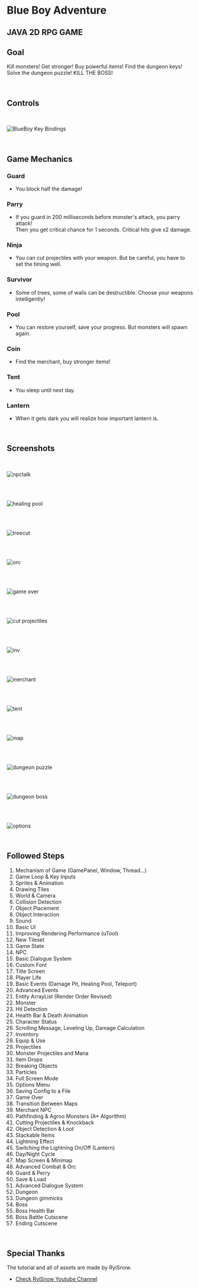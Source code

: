 # Blue Boy Adventure
## JAVA 2D RPG  GAME 

## Goal
Kill monsters! Get stronger! Buy powerful items! Find the dungeon keys! Solve the dungeon puzzle! KILL THE BOSS!

</br > 

## Controls

</br > 

![BlueBoy Key Bindings](https://user-images.githubusercontent.com/72252419/210120664-1d54d2c5-d4eb-4892-8b67-d9acfd206113.jpg)

</br > 

## Game Mechanics

<h3> Guard </h3>

* You block half the damage!
 
<h3> Parry </h3>    

* If you guard in 200 milliseconds before monster's attack, you parry attack!</br > 
Then you get critical chance for 1 seconds. Critical hits give x2 damage.

<h3> Ninja </h3>   

* You can cut projectiles with your weapon. But be careful, you have to set the timing well.
  
<h3> Survivor </h3> 

*  Some of trees, some of walls can be destructible. Choose your weapons intelligently!

<h3> Pool </h3>  

*  You can restore yourself, save your progress. But monsters will spawn again.
  
<h3> Coin </h3>  

* Find the merchant, buy stronger items!

<h3> Tent </h3>   

* You sleep until next day.
 
<h3> Lantern </h3>  

*  When it gets dark you will realize how important lantern is.

</br > 

## Screenshots

</br > 

![npctalk](https://user-images.githubusercontent.com/72252419/210121262-8d547a5a-8d35-4751-b01d-a8096f382086.png)

</br > </br > 

![healing pool](https://user-images.githubusercontent.com/72252419/210121379-8e4f7b78-bcbb-4d1a-a3f6-13b26e62e873.png)

</br > </br >

![treecut](https://user-images.githubusercontent.com/72252419/210121247-cbbeb4d3-bf36-4fc5-bfed-ce88491d1e52.png)

</br > </br >

![orc](https://user-images.githubusercontent.com/72252419/210121255-b8bb8287-c225-4b18-b6ae-1bc46ad3a103.png)

</br > </br >

![game over](https://user-images.githubusercontent.com/72252419/210121407-db1f1245-fe92-4a05-95ce-97dffe591342.png)

</br > </br >

![cut projectiles](https://user-images.githubusercontent.com/72252419/210121289-e289bb7f-9e30-442d-a1f1-6371d4c35597.png)

</br > </br >

![inv](https://user-images.githubusercontent.com/72252419/210121272-24ceb1ef-c152-4728-954f-423d0a98800b.png)

</br > </br >

![merchant](https://user-images.githubusercontent.com/72252419/210121279-60c27944-58ff-4adb-8d87-cfdce1f6e8f3.png)

</br > </br >

![tent](https://user-images.githubusercontent.com/72252419/210121374-7d5f8b91-0469-4605-9853-28292df23a3c.png)

</br > </br >

![map](https://user-images.githubusercontent.com/72252419/210121371-24a8c3fa-6914-466f-8efe-9b11c0828574.png)

</br > </br >

![dungeon puzzle](https://user-images.githubusercontent.com/72252419/210121392-4b9afc95-dd2d-4cca-ac19-b61a814810ca.png)

</br > </br >

![dungeon boss](https://user-images.githubusercontent.com/72252419/210121394-e461ea1d-1e73-446a-91cc-5363a58cfa0a.png)

</br > </br >

![options](https://user-images.githubusercontent.com/72252419/210121413-2bbcaa74-2130-48ca-9861-9ac969838c8f.png)

</br >

## Followed Steps
1.  Mechanism of Game (GamePanel, Window, Thread...)
2.  Game Loop & Key Inputs
3.  Sprites & Animation
4.  Drawing Tiles
5.  World & Camera
6.  Collision Detection
7.  Object Placement
8.  Object Interaction
9.  Sound
10. Basic UI
11. Improving Rendering Performance (uTool)
12. New Tileset
13. Game State
14. NPC
15. Basic Dialogue System
16. Custom Font
17. Title Screen
18. Player Life
19. Basic Events (Damage Pit, Healing Pool, Teleport)
20. Advanced Events
21. Entity ArrayList (Render Order Revised)
22. Monster
23. Hit Detection
24. Health Bar & Death Animation
25. Character Status
26. Scrolling Message, Leveling Up, Damage Calculation
27. Inventory
28. Equip & Use
29. Projectiles
30. Monster Projectiles and Mana
31. Item Drops
32. Breaking Objects
33. Particles
34. Full Screen Mode
35. Options Menu
36. Saving Config to a File
37. Game Over
38. Transition Between Maps
39. Merchant NPC
40. Pathfinding & Agroo Monsters (A* Algorithm)
41. Cutting Projectiles & Knockback
42. Object Detection & Loot
43. Stackable Items
44. Lightning Effect
45. Switching the Lightning On/Off (Lantern)
46. Day/Night Cycle
47. Map Screen & Minimap
48. Advanced Combat & Orc
49. Guard & Perry
50. Save & Load
51. Advanced Dialogue System
52. Dungeon
53. Dungeon gimmicks
54. Boss
55. Boss Health Bar
56. Boss Battle Cutscene
57. Ending Cutscene

</br > 

## Special Thanks

The tutorial and all of assets are made by RyiSnow.

* <a href="https://www.youtube.com/@RyiSnow"><p>Check RyiSnow Youtube Channel</p></a>
